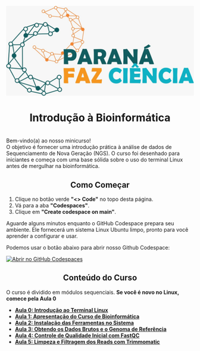 <p align="center">
  <img src="assets/logo.jpg" alt="Logotipo Paraná Faz Ciência" width="800"/>
</p>

<h1 align="center">Introdução à Bioinformática</h1>
<br>Bem-vindo(a) ao nosso minicurso!</br> 
O objetivo é fornecer uma introdução prática à análise de dados de Sequenciamento de Nova Geração (NGS).
O curso foi desenhado para iniciantes e começa com uma base sólida sobre o uso do terminal Linux antes de mergulhar na bioinformática.

<h2 align="center">Como Começar</h2>

1.  Clique no botão verde **"<> Code"** no topo desta página.
2.  Vá para a aba **"Codespaces"**.
3.  Clique em **"Create codespace on main"**.

Aguarde alguns minutos enquanto o GitHub Codespace prepara seu ambiente.
Ele fornecerá um sistema Linux Ubuntu limpo, pronto para você aprender a configurar e usar.

Podemos usar o botão abaixo para abrir nosso Github Codespace:

[![Abrir no GitHub Codespaces](https://github.com/codespaces/badge.svg)](https://codespaces.new/mlfalco-bioinfo/prfazciencia)


<h2 align="center">Conteúdo do Curso</h2>

O curso é dividido em módulos sequenciais. **Se você é novo no Linux, comece pela Aula 0**

* [**Aula 0: Introdução ao Terminal Linux**](./tutorial/00_Introducao_ao_Terminal.md)
* [**Aula 1: Apresentação do Curso de Bioinformática**](./tutorial/01_Apresentacao_do_Curso.md)
* [**Aula 2: Instalação das Ferramentas no Sistema**](./tutorial/02_Instalacao_das_Ferramentas.md)
* [**Aula 3: Obtendo os Dados Brutos e o Genoma de Referência**](./tutorial/03_Obtendo_os_Dados.md)
* [**Aula 4: Controle de Qualidade Inicial com FastQC**](./tutorial/04_Controle_de_Qualidade_Inicial.md)
* [**Aula 5: Limpeza e Filtragem dos Reads com Trimmomatic**](./tutorial/05_Limpeza_e_Filtragem_dos_Reads.md)
<!--* [**Aula 6: Alinhamento com o Genoma usando BWA-MEM2**](./tutorial/06_Alinhamento_com_o_Genoma.md)-->
